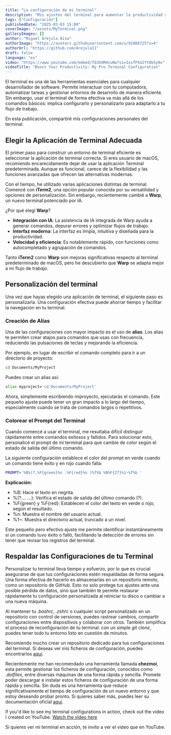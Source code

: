 ```yaml
---
title: "La configuración de mi terminal"
description: "Mis ajustes del terminal para aumentar la productividad y mejorar su apariencia"
tags: ["Configuración"]
publishedDate: "2025-03-03 15:00"
coverImage: "/assets/MyTerminal.png"
galleryImages: []
author: "Miguel Aréjula Aísa"
authorImage: "https://avatars.githubusercontent.com/u/92888725?v=4"
authorUrl: "https://github.com/Arejula11"
draft: false
language: "es"
video: "https://www.youtube.com/embed/TQ3G9RHcuNw?si=1xsfPXaIYt0bSy8x"
videoTitle: "Boost Your Productivity: My Pro Terminal Configuration"
---
```


El terminal es una de las herramientas  esenciales para cualquier desarrollador de software. Permite interactuar con tu computadora, automatizar tareas y gestionar entornos de desarrollo de manera eficiente. Sin embargo, usar el terminal de forma efectiva va más allá de los comandos básicos: implica configurarlo y personalizarlo para adaptarlo a tu flujo de trabajo.

En esta publicación, compartiré mis configuraciones personales del terminal.

## Elegir la Aplicación de Terminal Adecuada

El primer paso para construir un entorno de terminal eficiente es seleccionar la aplicación de terminal correcta. Si eres usuario de macOS, recomiendo encarecidamente dejar de usar la aplicación Terminal predeterminada. Aunque es funcional, carece de la flexibilidad y las funciones avanzadas que ofrecen las alternativas modernas.

Con el tiempo, he utilizado varias aplicaciones distintas de terminal. Comencé con **iTerm2**, una opción popular conocida por su versatilidad y opciones de personalización. Sin embargo, recientemente cambié a **Warp**, un nuevo terminal potenciado por IA.

¿Por qué elegí **Warp**?
- **Integración con IA**: La asistencia de IA integrada de Warp ayuda a generar comandos, depurar errores y optimizar flujos de trabajo.
- **Interfaz moderna**: La interfaz es limpia, intuitiva y diseñada para la productividad.
- **Velocidad y eficiencia**: Es notablemente rápido, con funciones como autocompletado y agrupación de comandos.


Tanto **iTerm2** como **Warp** son mejoras significativas respecto al terminal predeterminado de macOS, pero he descubierto que **Warp** se adapta mejor a mi flujo de trabajo.

## Personalización del terminal

Una vez que hayas elegido una aplicación de terminal, el siguiente paso es personalizarla. Una configuración efectiva puede ahorrar tiempo y facilitar la navegación en tu terminal.

### Creación de Alias
Una de las configuraciones con mayor impacto es el uso de **alias**. Los alias te permiten crear atajos para comandos que usas con frecuencia, reduciendo las pulsaciones de teclas y mejorando la eficiencia.

Por ejemplo, en lugar de escribir el comando completo para ir a un directorio de proyecto:

```bash
cd Documents/MyProject
```
Puedes crear un alias así:
```bash
alias myproject='cd Documents/MyProject'
```

Ahora, simplemente escribiendo miproyecto, ejecutarás el comando. Este pequeño ajuste puede tener un gran impacto a lo largo del tiempo, especialmente cuando se trata de comandos largos o repetitivos.

### Colorear el Prompt del Terminal

Cuando comencé a usar el terminal, me resultaba difícil distinguir rápidamente entre comandos exitosos y fallidos. Para solucionar esto, personalicé el prompt de mi terminal para que cambie de color según el estado de salida del último comando.

La siguiente configuración establece el color del prompt en verde cuando un comando tiene éxito y en rojo cuando falla:
```bash 
PROMPT='%B%(?.%F{green}%n .%F{red}%n )%f%b %B%F{27}%1~%f%b '
``` 

**Explicación:**

- %B: Hace el texto en negrita.
- %(?.... ...): Verifica el estado de salida del último comando (?).
- %F{green} y %F{red}: Establecen el color del texto en verde o rojo, según el resultado.
- %n: Muestra el nombre del usuario actual.
- %1~: Muestra el directorio actual, truncado a un nivel.

Este pequeño pero efectivo ajuste me permite identificar instantáneamente si un comando tuvo éxito o falló, facilitando la detección de errores sin tener que revisar los registros del terminal.

## Respaldar las Configuraciones de tu Terminal

Personalizar tu terminal lleva tiempo y esfuerzo, por lo que es crucial asegurarse de que tus configuraciones estén respaldadas de forma segura. Una forma efectiva de hacerlo es almacenarlas en un repositorio remoto, como un repositorio de GitHub. Esto no solo protege tus ajustes ante una posible pérdida de datos, sino que también te permite restaurar rápidamente tu configuración personalizada al reiniciar tu disco o cambiar a una nueva máquina.

Al mantener tu *.bashrc*, *.zshrc* o cualquier script personalizado en un repositorio con control de versiones, puedes rastrear cambios, compartir configuraciones entre dispositivos y colaborar con otros. También simplifica el proceso de reconfiguración de tu terminal: con un simple *git clone*, puedes tener todo tu entorno listo en cuestión de minutos.

Recomiendo mucho crear un repositorio dedicado para tus configuraciones del terminal. Si deseas ver mis ficheros de configuración, puedes encontrarlos [aquí](https://github.com/Arejula11/prompt_exit_status_bash_and_zsh).

Recientemente me han recomendado una herramienta llamada **chezmoi**, esta permite gestionar los ficheros de configuración, conocidos como  *.dotfiles*, entre diversas máquinas de una forma rápida y sencilla. Promete poder descargar e instalar estos ficheros de configuración de una forma rápida y sencilla. Sin duda es una herramienta que reduce significativamente el tiempo de configuración de un nuevo entorno y que estoy deseando probar pronto. Si quieres saber más, puedes leer su documentación oficial [aquí](https://www.chezmoi.io/#should-i-use-chezmoi).


If you'd like to see my terminal configurations in action, check out the video I created on YouTube. [Watch the video here](https://youtu.be/TQ3G9RHcuNw)

Si quieres ver mi terminal en acción, te invito a ver el video que en YouTube.